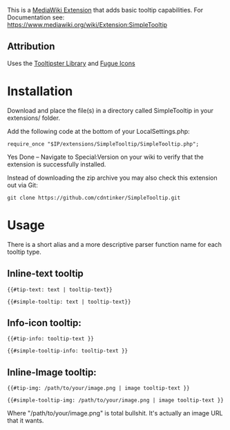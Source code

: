 This is a [MediaWiki Extension](https://www.mediawiki.org/wiki/Extension:SimpleTooltip) that adds basic tooltip capabilities. For Documentation see: https://www.mediawiki.org/wiki/Extension:SimpleTooltip

## Attribution
Uses the [Tooltipster Library](http://iamceege.github.io/tooltipster/) and [Fugue Icons](https://github.com/yusukekamiyamane/fugue-icons)


# Installation
Download and place the file(s) in a directory called SimpleTooltip in your extensions/ folder.

Add the following code at the bottom of your LocalSettings.php:

`require_once "$IP/extensions/SimpleTooltip/SimpleTooltip.php";`

Yes Done – Navigate to Special:Version on your wiki to verify that the extension is successfully installed.

Instead of downloading the zip archive you may also check this extension out via Git:

`git clone https://github.com/cdntinker/SimpleTooltip.git`

# Usage
There is a short alias and a more descriptive parser function name for each tooltip type.

## Inline-text tooltip

`{{#tip-text: text | tooltip-text}}`

`{{#simple-tooltip: text | tooltip-text}}`

## Info-icon tooltip:

`{{#tip-info: tooltip-text }}`

`{{#simple-tooltip-info: tooltip-text }}`

## Inline-Image tooltip:

`{{#tip-img: /path/to/your/image.png | image tooltip-text }}`

`{{#simple-tooltip-img: /path/to/your/image.png | image tooltip-text }}`

Where "/path/to/your/image.png" is total bullshit.  It's actually an image URL that it wants.

